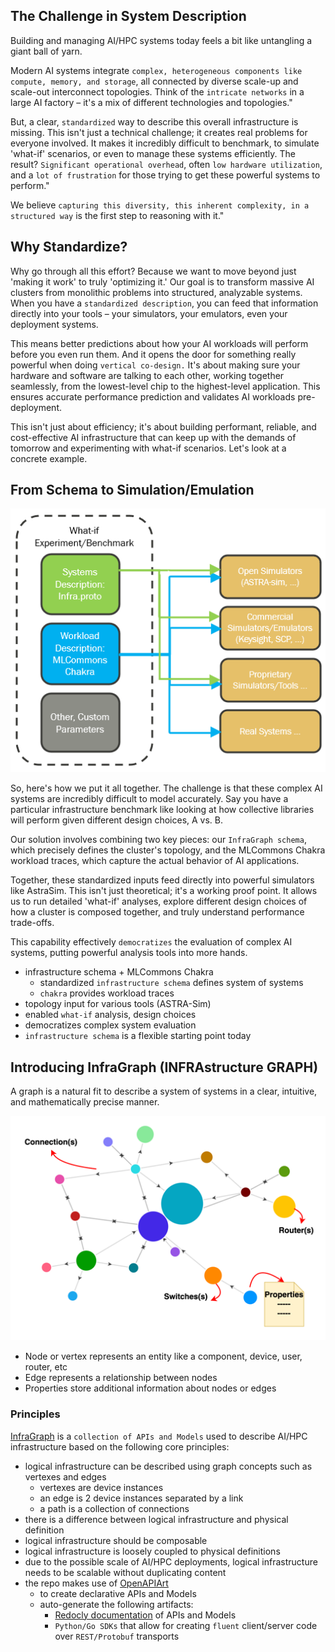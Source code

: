 ## The Challenge in System Description
Building and managing AI/HPC systems today feels a bit like untangling a giant ball of yarn.

Modern AI systems integrate `complex, heterogeneous components like compute, memory, and storage`, all connected by diverse scale-up and scale-out interconnect topologies. Think of the `intricate networks` in a large AI factory – it's a mix of different technologies and topologies."

But, a clear, `standardized` way to describe this overall infrastructure is missing. This isn't just a technical challenge; it creates real problems for everyone involved. It makes it incredibly difficult to benchmark, to simulate 'what-if' scenarios, or even to manage these systems efficiently. The result? `Significant operational overhead`, often `low hardware utilization`, and a `lot of frustration` for those trying to get these powerful systems to perform."

We believe `capturing this diversity, this inherent complexity, in a structured way` is the first step to reasoning with it."

## Why Standardize?
Why go through all this effort? Because we want to move beyond just 'making it work' to truly 'optimizing it.' Our goal is to transform massive AI clusters from monolithic problems into structured, analyzable systems. When you have a `standardized description`, you can feed that information directly into your tools – your simulators, your emulators, even your deployment systems.

This means better predictions about how your AI workloads will perform before you even run them. And it opens the door for something really powerful when doing `vertical co-design.` It's about making sure your hardware and software are talking to each other, working together seamlessly, from the lowest-level chip to the highest-level application. This ensures accurate performance prediction and validates AI workloads pre-deployment.

This isn't just about efficiency; it's about building performant, reliable, and cost-effective AI infrastructure that can keep up with the demands of tomorrow and experimenting with what-if scenarios.  Let's look at a concrete example.

## From Schema to Simulation/Emulation
![schema](./images/schema-to-emulation.png)

So, here's how we put it all together. The challenge is that these complex AI systems are incredibly difficult to model accurately. Say you have a particular infrastructure benchmark like looking at how collective libraries will perform given different design choices, A vs. B.

Our solution involves combining two key pieces: our `InfraGraph schema`, which precisely defines the cluster's topology, and the MLCommons Chakra workload traces, which capture the actual behavior of AI applications.

Together, these standardized inputs feed directly into powerful simulators like AstraSim. This isn't just theoretical; it's a working proof point. It allows us to run detailed 'what-if' analyses, explore different design choices of how a cluster is composed together, and truly understand performance trade-offs.

This capability effectively `democratizes` the evaluation of complex AI systems, putting powerful analysis tools into more hands.

* infrastructure schema + MLCommons Chakra
    * standardized `infrastructure schema` defines system of systems
    * `chakra` provides workload traces
* topology input for various tools (ASTRA-Sim)
* enabled `what-if` analysis, design choices
* democratizes complex system evaluation
* `infrastructure schema` is a flexible starting point today

## Introducing InfraGraph (INFRAstructure GRAPH)
A graph is a natural fit to describe a system of systems in a clear, intuitive, and mathematically precise manner.

![graph](./images/graph.png)

* Node or vertex represents an entity like a component, device, user, router, etc
* Edge represents a relationship between nodes
* Properties store additional information about nodes or edges

### Principles
[InfraGraph](https://github.com/Keysight/infragraph) is a `collection of APIs and Models` used to describe AI/HPC infrastructure based on the following core principles:

* logical infrastructure can be described using graph concepts such as vertexes and edges
    * vertexes are device instances
    * an edge is 2 device instances separated by a link
    * a path is a collection of connections
* there is a difference between logical infrastructure and physical definition
* logical infrastructure should be composable
* logical infrastructure is loosely coupled to physical definitions
* due to the possible scale of AI/HPC deployments, logical infrastructure needs to be scalable without duplicating content
* the repo makes use of [OpenAPIArt](https://github.com/open-traffic-generator/openapiart)
    * to create declarative APIs and Models
    * auto-generate the following artifacts:
        * [Redocly documentation](openapi.html) of APIs and Models
        * `Python/Go SDKs` that allow for creating `fluent` client/server code over `REST/Protobuf` transports
